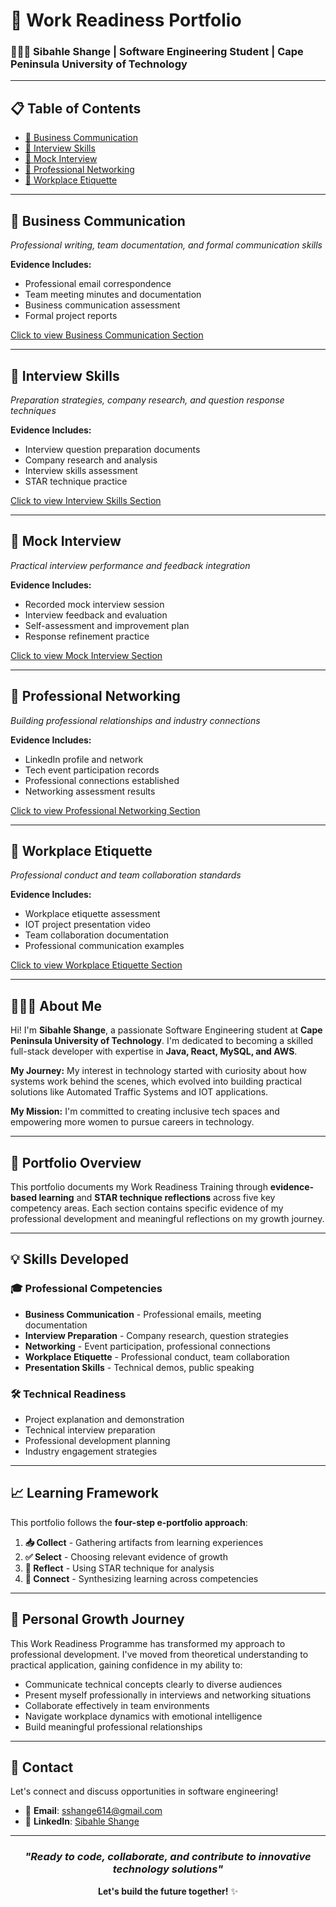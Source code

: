 # 🌟 Work Readiness Portfolio  
### 👩🏽‍💻 Sibahle Shange | Software Engineering Student | Cape Peninsula University of Technology

---

## 📋 Table of Contents
- [💼 Business Communication](./business-communication.md)
- [🎤 Interview Skills](./interview-skills.md)  
- [🎥 Mock Interview](./mock-interview.md)
- [🔗 Professional Networking](./professional-networking.md)
- [🏢 Workplace Etiquette](./workplace-etiquette.md)


---

## 💼 Business Communication
*Professional writing, team documentation, and formal communication skills*

**Evidence Includes:**
- Professional email correspondence
- Team meeting minutes and documentation  
- Business communication assessment
- Formal project reports

[Click to view Business Communication Section](./business-communication.md)

---

## 🎤 Interview Skills
*Preparation strategies, company research, and question response techniques*

**Evidence Includes:**
- Interview question preparation documents
- Company research and analysis
- Interview skills assessment
- STAR technique practice

[Click to view Interview Skills Section](./interview-skills.md)

---

## 🎥 Mock Interview  
*Practical interview performance and feedback integration*

**Evidence Includes:**
- Recorded mock interview session
- Interview feedback and evaluation
- Self-assessment and improvement plan
- Response refinement practice

[Click to view Mock Interview Section](./mock-interview.md)

---

## 🔗 Professional Networking
*Building professional relationships and industry connections*

**Evidence Includes:**
- LinkedIn profile and network
- Tech event participation records
- Professional connections established
- Networking assessment results

[Click to view Professional Networking Section](./professional-networking.md)

---

## 🏢 Workplace Etiquette
*Professional conduct and team collaboration standards*

**Evidence Includes:**
- Workplace etiquette assessment
- IOT project presentation video
- Team collaboration documentation
- Professional communication examples

[Click to view Workplace Etiquette Section](./workplace-etiquette.md)

---

## 👩🏽‍🎓 About Me

Hi! I'm **Sibahle Shange**, a passionate Software Engineering student at **Cape Peninsula University of Technology**. I'm dedicated to becoming a skilled full-stack developer with expertise in **Java, React, MySQL, and AWS**.

**My Journey:** My interest in technology started with curiosity about how systems work behind the scenes, which evolved into building practical solutions like Automated Traffic Systems and IOT applications.

**My Mission:** I'm committed to creating inclusive tech spaces and empowering more women to pursue careers in technology.

---

## 🎯 Portfolio Overview

This portfolio documents my Work Readiness Training through **evidence-based learning** and **STAR technique reflections** across five key competency areas. Each section contains specific evidence of my professional development and meaningful reflections on my growth journey.

---

## 💡 Skills Developed

### 🎓 Professional Competencies
- **Business Communication** - Professional emails, meeting documentation
- **Interview Preparation** - Company research, question strategies
- **Networking** - Event participation, professional connections
- **Workplace Etiquette** - Professional conduct, team collaboration
- **Presentation Skills** - Technical demos, public speaking

### 🛠️ Technical Readiness
- Project explanation and demonstration
- Technical interview preparation
- Professional development planning
- Industry engagement strategies

---

## 📈 Learning Framework

This portfolio follows the **four-step e-portfolio approach**:

1. **📥 Collect** - Gathering artifacts from learning experiences
2. **✅ Select** - Choosing relevant evidence of growth
3. **🤔 Reflect** - Using STAR technique for analysis
4. **🔗 Connect** - Synthesizing learning across competencies

---

## 🌈 Personal Growth Journey

This Work Readiness Programme has transformed my approach to professional development. I've moved from theoretical understanding to practical application, gaining confidence in my ability to:

- Communicate technical concepts clearly to diverse audiences
- Present myself professionally in interviews and networking situations
- Collaborate effectively in team environments
- Navigate workplace dynamics with emotional intelligence
- Build meaningful professional relationships

---

## 🚀 Contact

Let's connect and discuss opportunities in software engineering!

- 📧 **Email**: sshange614@gmail.com
- 💼 **LinkedIn**: [Sibahle Shange](https://www.linkedin.com/in/sibahleshange/)

---

<div align="center">

### *"Ready to code, collaborate, and contribute to innovative technology solutions"*

**Let's build the future together!** ✨

</div>
